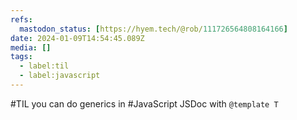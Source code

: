 ```yaml
---
refs:
  mastodon_status: [https://hyem.tech/@rob/111726564808164166]
date: 2024-01-09T14:54:45.089Z
media: []
tags:
  - label:til
  - label:javascript
---
```


#TIL you can do generics in #JavaScript JSDoc with `@template T`
